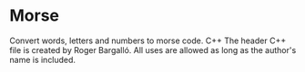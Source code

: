 # Morse
Convert words, letters and numbers to morse code. C++
The header C++ file is created by Roger Bargalló. 
All uses are allowed as long as the author's name is included.
